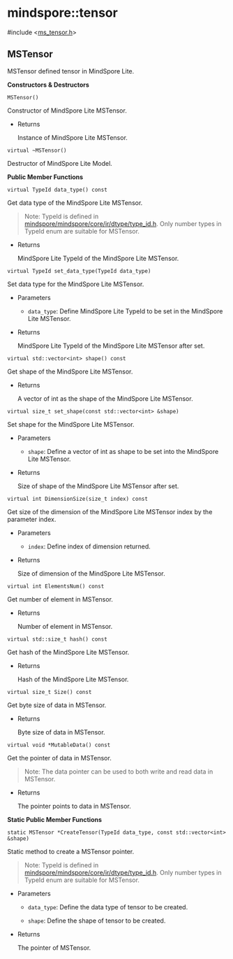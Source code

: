 # mindspore::tensor

#include &lt;[ms_tensor.h](https://gitee.com/mindspore/mindspore/blob/master/mindspore/lite/include/ms_tensor.h)&gt;


## MSTensor

MSTensor defined tensor in MindSpore Lite.

**Constructors & Destructors**
``` 
MSTensor()
```
Constructor of MindSpore Lite MSTensor.

- Returns

    Instance of MindSpore Lite MSTensor.
    
``` 
virtual ~MSTensor()
```

Destructor of MindSpore Lite Model.

**Public Member Functions**

```
virtual TypeId data_type() const
```
Get data type of the MindSpore Lite MSTensor.

> Note: TypeId is defined in [mindspore/mindspore/core/ir/dtype/type_id.h](https://gitee.com/mindspore/mindspore/blob/master/mindspore/core/ir/dtype/type_id.h). Only number types in TypeId enum are suitable for MSTensor.

- Returns

    MindSpore Lite TypeId of the MindSpore Lite MSTensor.

```
virtual TypeId set_data_type(TypeId data_type)
```
Set data type for the MindSpore Lite MSTensor.

- Parameters

    - `data_type`: Define MindSpore Lite TypeId to be set in the MindSpore Lite MSTensor.

- Returns

    MindSpore Lite TypeId of the MindSpore Lite MSTensor after set.

```
virtual std::vector<int> shape() const
```

Get shape of the MindSpore Lite MSTensor.

- Returns

    A vector of int as the shape of the MindSpore Lite MSTensor.

```
virtual size_t set_shape(const std::vector<int> &shape)
```
Set shape for the MindSpore Lite MSTensor.

- Parameters

    - `shape`: Define a vector of int as shape to be set into the MindSpore Lite MSTensor.

- Returns

    Size of shape of the MindSpore Lite MSTensor after set.

```
virtual int DimensionSize(size_t index) const
```

Get size of the dimension of the MindSpore Lite MSTensor index by the parameter index.

- Parameters

    - `index`: Define index of dimension returned.

- Returns

    Size of dimension of the MindSpore Lite MSTensor.

```
virtual int ElementsNum() const
```

Get number of element in MSTensor.

- Returns

    Number of element in MSTensor.

```
virtual std::size_t hash() const
```

Get hash of the MindSpore Lite MSTensor.

- Returns

    Hash of the MindSpore Lite MSTensor.

```
virtual size_t Size() const
```

Get byte size of data in MSTensor.

- Returns

    Byte size of data in MSTensor.
    

```
virtual void *MutableData() const
```

Get the pointer of data in MSTensor.


> Note: The data pointer can be used to both write and read data in MSTensor.

- Returns

    The pointer points to data in MSTensor.

**Static Public Member Functions**

```
static MSTensor *CreateTensor(TypeId data_type, const std::vector<int> &shape)
```

Static method to create a MSTensor pointer.

> Note: TypeId is defined in [mindspore/mindspore/core/ir/dtype/type_id.h](https://gitee.com/mindspore/mindspore/blob/master/mindspore/core/ir/dtype/type_id.h). Only number types in TypeId enum are suitable for MSTensor.

- Parameters

    - `data_type`: Define the data type of tensor to be created.

    - `shape`: Define the shape of tensor to be created.

- Returns

    The pointer of MSTensor.